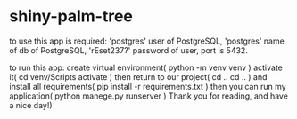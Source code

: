 # shiny-palm-tree
to use this app is required:
'postgres' user of PostgreSQL,
'postgres' name of db of PostgreSQL,
'rEset237?' password of user,
port is 5432.

to run this app:
create virtual environment(
  python -m venv venv
)
activate it(
  cd venv/Scripts
  activate
)
then return to our project(
  cd ..
  cd ..
)
and install all requirements(
  pip install -r requirements.txt
)
then you can run my application(
  python manege.py runserver
)
Thank you for reading, and have a nice day!)

